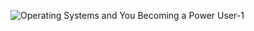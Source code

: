 ![Operating Systems and You Becoming a Power User-1](https://github.com/CyberCraftAnj/CyberCraftAnj/assets/145757248/88ddf166-472f-4b82-b873-8f87ea63e802)
